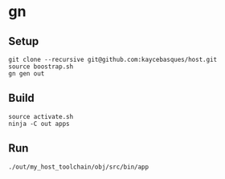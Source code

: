 # gn

## Setup

```
git clone --recursive git@github.com:kaycebasques/host.git
source boostrap.sh
gn gen out
```

## Build

```
source activate.sh
ninja -C out apps
```

## Run

```
./out/my_host_toolchain/obj/src/bin/app
```
